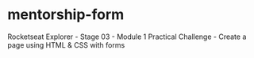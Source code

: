 # mentorship-form
Rocketseat Explorer - Stage 03 - Module 1 Practical Challenge - Create a page using HTML &amp; CSS with forms
